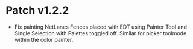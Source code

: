 ﻿# Patch v1.2.2
* Fix painting NetLanes Fences placed with EDT using Painter Tool and Single Selection with Palettes toggled off. Similar for picker toolmode within the color painter.